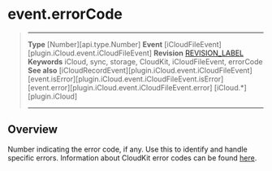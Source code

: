 # event.errorCode

> --------------------- ------------------------------------------------------------------------------------------
> __Type__              [Number][api.type.Number]
> __Event__             [iCloudFileEvent][plugin.iCloud.event.iCloudFileEvent]
> __Revision__          [REVISION_LABEL](REVISION_URL)
> __Keywords__          iCloud, sync, storage, CloudKit, iCloudFileEvent, errorCode
> __See also__          [iCloudRecordEvent][plugin.iCloud.event.iCloudFileEvent]
>						[event.isError][plugin.iCloud.event.iCloudFileEvent.isError]
>						[event.error][plugin.iCloud.event.iCloudFileEvent.error]
>						[iCloud.*][plugin.iCloud]
> --------------------- ------------------------------------------------------------------------------------------

## Overview

Number indicating the error code, if any. Use this to identify and handle specific errors. Information about CloudKit error codes can be found [here](https://developer.apple.com/library/ios/documentation/CloudKit/Reference/CloudKit_constants/index.html#//apple_ref/c/tdef/CKErrorCode).
